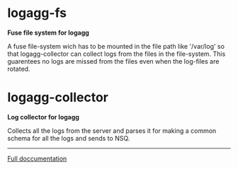 # logagg-fs
**Fuse file system for logagg**

A fuse file-system wich has to be mounted in the file path like '/var/log' so that logagg-collector can collect logs from the files in the file-system.
This guarentees no logs are missed from the files even when the log-files are rotated.

# logagg-collector
**Log collector for logagg**

Collects all the logs from the server and parses it for making a common schema for all the logs and sends to NSQ.

-------------------------------------------------------------------
[Full doccumentation](deep-compute.github.io.collector)

